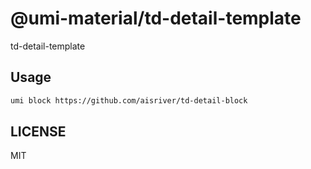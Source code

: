 # @umi-material/td-detail-template

td-detail-template

## Usage

```sh
umi block https://github.com/aisriver/td-detail-block
```

## LICENSE

MIT
